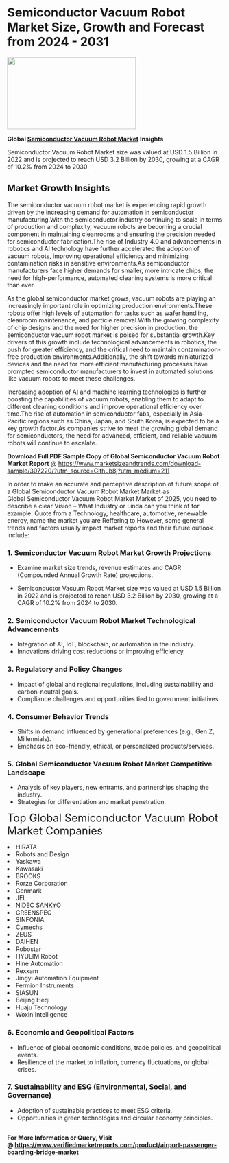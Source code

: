 <H1>Semiconductor Vacuum Robot Market Size, Growth and Forecast from 2024 - 2031</H1><img class="aligncenter size-medium wp-image-584254" src="https://thirdeyenews.in/wp-content/uploads/2024/09/Global-Market-Research-300x168.jpeg" alt="" width="300" height="168" /><p><strong>Global&nbsp;<a href="https://www.marketsizeandtrends.com/download-sample/307220/?utm_source=Github8j?utm_medium=211">Semiconductor Vacuum Robot Market</a> Insights</strong></p><p>Semiconductor Vacuum Robot Market size was valued at USD 1.5 Billion in 2022 and is projected to reach USD 3.2 Billion by 2030, growing at a CAGR of 10.2% from 2024 to 2030.</p><p><h2>Market Growth Insights</h2> <p>The semiconductor vacuum robot market is experiencing rapid growth driven by the increasing demand for automation in semiconductor manufacturing.With the semiconductor industry continuing to scale in terms of production and complexity, vacuum robots are becoming a crucial component in maintaining cleanrooms and ensuring the precision needed for semiconductor fabrication.The rise of Industry 4.0 and advancements in robotics and AI technology have further accelerated the adoption of vacuum robots, improving operational efficiency and minimizing contamination risks in sensitive environments.As semiconductor manufacturers face higher demands for smaller, more intricate chips, the need for high-performance, automated cleaning systems is more critical than ever.</p> <p>As the global semiconductor market grows, vacuum robots are playing an increasingly important role in optimizing production environments.These robots offer high levels of automation for tasks such as wafer handling, cleanroom maintenance, and particle removal.With the growing complexity of chip designs and the need for higher precision in production, the semiconductor vacuum robot market is poised for substantial growth.Key drivers of this growth include technological advancements in robotics, the push for greater efficiency, and the critical need to maintain contamination-free production environments.Additionally, the shift towards miniaturized devices and the need for more efficient manufacturing processes have prompted semiconductor manufacturers to invest in automated solutions like vacuum robots to meet these challenges.</p> <p>Increasing adoption of AI and machine learning technologies is further boosting the capabilities of vacuum robots, enabling them to adapt to different cleaning conditions and improve operational efficiency over time.The rise of automation in semiconductor fabs, especially in Asia-Pacific regions such as China, Japan, and South Korea, is expected to be a key growth factor.As companies strive to meet the growing global demand for semiconductors, the need for advanced, efficient, and reliable vacuum robots will continue to escalate.</p> <p><span class=""><strong>Download Full PDF Sample Copy of Global Semiconductor Vacuum Robot Market Report</strong> @ <a href="https://www.marketsizeandtrends.com/download-sample/307220/?utm_source=Github8j?utm_medium=211" target="_blank">https://www.marketsizeandtrends.com/download-sample/307220/?utm_source=Github8j?utm_medium=211</a></span></p><p>In order to make an accurate and perceptive description of future scope of a Global&nbsp;Semiconductor Vacuum Robot Market Market as Global&nbsp;Semiconductor Vacuum Robot Market Market of 2025, you need to describe a clear Vision &ndash; What Industry or Linda can you think of for example: Quote from a Technology, healthcare, automotive, renewable energy, name the market you are Reffering to.However, some general trends and factors usually impact market reports and their future outlook include:</p><h3>1.&nbsp;<strong>Semiconductor Vacuum Robot Market Growth Projections</strong></h3><ul><li>Examine market size trends, revenue estimates and CAGR (Compounded Annual Growth Rate) projections.</li><li><p>Semiconductor Vacuum Robot Market size was valued at USD 1.5 Billion in 2022 and is projected to reach USD 3.2 Billion by 2030, growing at a CAGR of 10.2% from 2024 to 2030.</p></li></ul><h3>2.&nbsp;<strong>Semiconductor Vacuum Robot Market Technological Advancements</strong></h3><ul><li>Integration of AI, IoT, blockchain, or automation in the industry.</li><li>Innovations driving cost reductions or improving efficiency.</li></ul><h3>3.&nbsp;<strong>Regulatory and Policy Changes</strong></h3><ul><li>Impact of global and regional regulations, including sustainability and carbon-neutral goals.</li><li>Compliance challenges and opportunities tied to government initiatives.</li></ul><h3>4.&nbsp;<strong>Consumer Behavior Trends</strong></h3><ul><li>Shifts in demand influenced by generational preferences (e.g., Gen Z, Millennials).</li><li>Emphasis on eco-friendly, ethical, or personalized products/services.</li></ul><h3>5.&nbsp;<strong>Global Semiconductor Vacuum Robot Market Competitive Landscape</strong></h3><ul><li>Analysis of key players, new entrants, and partnerships shaping the industry.</li><li>Strategies for differentiation and market penetration.</li></ul><p data-pm-slice="1 1 []"><span style="color: inherit; font-family: inherit; font-size: 25px;">Top Global Semiconductor Vacuum Robot Market Companies</span></p><div class="" data-test-id=""><p><li>HIRATA</li><li> Robots and Design</li><li> Yaskawa</li><li> Kawasaki</li><li> BROOKS</li><li> Rorze Corporation</li><li> Genmark</li><li> JEL</li><li> NIDEC SANKYO</li><li> GREENSPEC</li><li> SINFONIA</li><li> Cymechs</li><li> ZEUS</li><li> DAIHEN</li><li> Robostar</li><li> HYULIM Robot</li><li> Hine Automation</li><li> Rexxam</li><li> Jingyi Automation Equipment</li><li> Fermion Instruments</li><li> SIASUN</li><li> Beijing Heqi</li><li> Huaju Technology</li><li> Woxin Intelligence</li></p></div><h3>6.&nbsp;<strong>Economic and Geopolitical Factors</strong></h3><ul><li>Influence of global economic conditions, trade policies, and geopolitical events.</li><li>Resilience of the market to inflation, currency fluctuations, or global crises.</li></ul><h3>7.&nbsp;<strong>Sustainability and ESG (Environmental, Social, and Governance)</strong></h3><ul><li>Adoption of sustainable practices to meet ESG criteria.</li><li>Opportunities in green technologies and circular economy principles.</li></ul><h2><strong style="font-size: 14px;">For More Information or Query, Visit @&nbsp;</strong><a style="background-color: #ffffff; font-size: 14px;" href="https://www.marketsizeandtrends.com/report/semiconductor-vacuum-robot-market/" target="_blank">https://www.verifiedmarketreports.com/product/airport-passenger-boarding-bridge-market</a></h2>